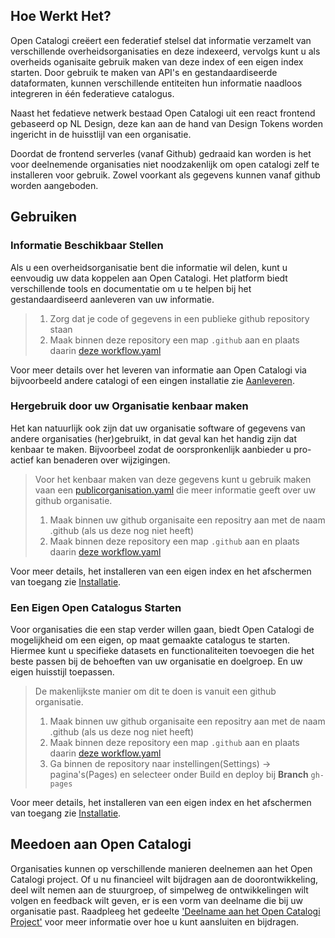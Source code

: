 ## Hoe Werkt Het?
Open Catalogi creëert een federatief stelsel dat informatie verzamelt van verschillende overheidsorganisaties en deze indexeerd, vervolgs kunt u als overheids oganisaite gebruik maken van deze index of een eigen index starten. Door gebruik te maken van API's en gestandaardiseerde dataformaten, kunnen verschillende entiteiten hun informatie naadloos integreren in één federatieve  catalogus. 

Naast het fedatieve netwerk bestaad Open Catalogi uit een react frontend gebaseerd op NL Design, deze kan aan de hand van Design Tokens worden ingericht in de huisstlijl van een organisatie. 

Doordat de frontend serverles (vanaf Github) gedraaid kan worden is het voor deelnemende organisaties niet noodzakenlijk om open catalogi zelf te installeren voor gebruik. Zowel voorkant als gegevens kunnen vanaf github worden aangeboden.

## Gebruiken
### Informatie Beschikbaar Stellen
Als u een overheidsorganisatie bent die informatie wil delen, kunt u eenvoudig uw data koppelen aan Open Catalogi. Het platform biedt verschillende tools en documentatie om u te helpen bij het gestandaardiseerd aanleveren van uw informatie.

> 1. Zorg dat je code of gegevens in een publieke github repository staan
> 2. Maak binnen deze repository een map `.github` aan en plaats daarin [deze workflow.yaml]()

Voor meer details over het leveren van informatie aan Open Catalogi via bijvoorbeeld andere catalogi of een eingen installatie zie [Aanleveren](/pages/Handleidingen/Aanleveren).

### Hergebruik door uw Organisatie kenbaar maken
Het kan natuurlijk ook zijn dat uw organisatie software of gegevens van andere organisaties (her)gebruikt, in dat geval kan het handig zijn dat kenbaar te maken. Bijvoorbeel zodat de oorspronkenlijk aanbieder u pro-actief kan benaderen over wijzigingen.

> Voor het kenbaar maken van deze gegevens kunt u gebruik maken vaan een [publicorganisation.yaml]() die meer informatie geeft over uw github organisatie.
> 1. Maak binnen uw github organisaite een repositry aan met de naam .github (als us deze nog niet heeft)
> 2. Maak binnen deze repository een map `.github` aan en plaats daarin [deze workflow.yaml]()

Voor meer details, het installeren van een eigen index en het afschermen van toegang zie [Installatie](/pages/Handleidingen/Installatie).

### Een Eigen Open Catalogus Starten
Voor organisaties die een stap verder willen gaan, biedt Open Catalogi de mogelijkheid om een eigen, op maat gemaakte catalogus te starten. Hiermee kunt u specifieke datasets en functionaliteiten toevoegen die het beste passen bij de behoeften van uw organisatie en doelgroep. En uw eigen huisstijl toepassen.

> De makenlijkste manier om dit te doen is vanuit een github organisatie.
> 1. Maak binnen uw github organisaite een repositry aan met de naam .github (als us deze nog niet heeft)
> 2. Maak binnen deze repository een map `.github` aan en plaats daarin [deze workflow.yaml]()
> 3. Ga binnen de repository naar instellingen(Settings) -> pagina's(Pages)  en selecteer onder Build en deploy bij **Branch** `gh-pages`

Voor meer details, het installeren van een eigen index en het afschermen van toegang zie [Installatie](/pages/Handleidingen/Installatie).

## Meedoen aan Open Catalogi
Organisaties kunnen op verschillende manieren deelnemen aan het Open Catalogi project. Of u nu financieel wilt bijdragen aan de doorontwikkeling, deel wilt nemen aan de stuurgroep, of simpelweg de ontwikkelingen wilt volgen en feedback wilt geven, er is een vorm van deelname die bij uw organisatie past. Raadpleeg het gedeelte ['Deelname aan het Open Catalogi Project'](Handleidingen/deelnemen.md) voor meer informatie over hoe u kunt aansluiten en bijdragen.


